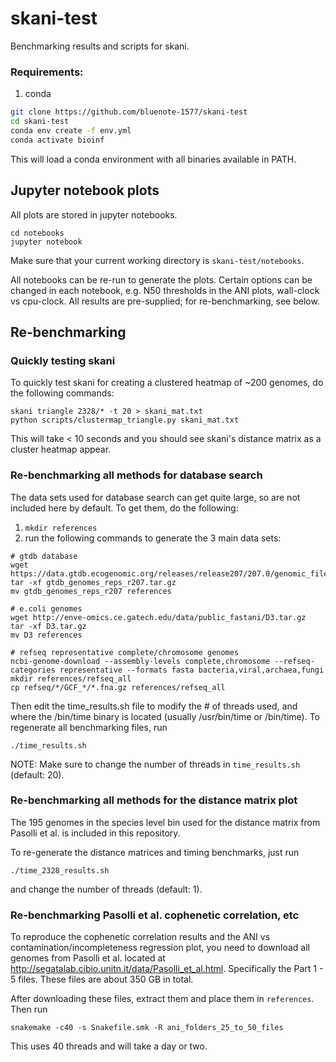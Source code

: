 # skani-test

Benchmarking results and scripts for skani.

### Requirements:
1. conda

```sh
git clone https://github.com/bluenote-1577/skani-test
cd skani-test
conda env create -f env.yml
conda activate bioinf
```

This will load a conda environment with all binaries available in PATH. 

## Jupyter notebook plots

All plots are stored in jupyter notebooks. 

```
cd notebooks
jupyter notebook
```

Make sure that your current working directory is `skani-test/notebooks`.

All notebooks can be re-run to generate the plots. Certain options can be changed in each notebook, e.g. N50 thresholds in the ANI plots, wall-clock
vs cpu-clock. All results are pre-supplied; for re-benchmarking, see below. 

## Re-benchmarking

### Quickly testing skani

To quickly test skani for creating a clustered heatmap of ~200 genomes, do the following commands:

```
skani triangle 2328/* -t 20 > skani_mat.txt
python scripts/clustermap_triangle.py skani_mat.txt
```

This will take < 10 seconds and you should see skani's distance matrix as a cluster heatmap appear. 

### Re-benchmarking all methods for database search

The data sets used for database search can get quite large, so are not included here by default. To get them, do the following:

1. `mkdir references` 
2. run the following commands to generate the 3 main data sets:
```
# gtdb database
wget https://data.gtdb.ecogenomic.org/releases/release207/207.0/genomic_files_reps/gtdb_genomes_reps_r207.tar.gz
tar -xf gtdb_genomes_reps_r207.tar.gz
mv gtdb_genomes_reps_r207 references

# e.coli genomes
wget http://enve-omics.ce.gatech.edu/data/public_fastani/D3.tar.gz
tar -xf D3.tar.gz
mv D3 references

# refseq representative complete/chromosome genomes
ncbi-genome-download --assembly-levels complete,chromosome --refseq-categories representative --formats fasta bacteria,viral,archaea,fungi
mkdir references/refseq_all
cp refseq/*/GCF_*/*.fna.gz references/refseq_all
```

Then edit the time_results.sh file to modify the # of threads used, and where the /bin/time binary is located (usually /usr/bin/time or /bin/time). To regenerate
all benchmarking files, run 
```
./time_results.sh
```

NOTE: Make sure to change the number of threads in `time_results.sh` (default: 20).

### Re-benchmarking all methods for the distance matrix plot

The 195 genomes in the species level bin used for the distance matrix from Pasolli et al. is included in this repository.

To re-generate the distance matrices and timing benchmarks, just run 
```
./time_2328_results.sh
```

and change the number of threads (default: 1).

### Re-benchmarking Pasolli et al. cophenetic correlation, etc

To reproduce the cophenetic correlation results and the ANI vs contamination/incompleteness regression plot, you need to download all genomes from Pasolli et al. 
located at http://segatalab.cibio.unitn.it/data/Pasolli_et_al.html. Specifically the Part 1 - 5 files. These files are about 350 GB in total. 

After downloading these files, extract them and place them in `references`. Then run

`snakemake -c40 -s Snakefile.smk -R ani_folders_25_to_50_files`

This uses 40 threads and will take a day or two. 
